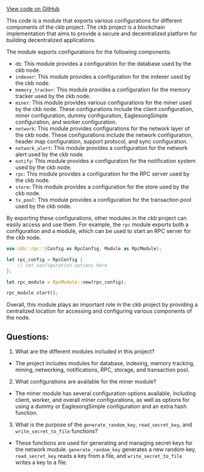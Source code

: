 [View code on GitHub](https://github.com/nervosnetwork/ckb/util/app-config/src/configs/mod.rs)

This code is a module that exports various configurations for different components of the ckb project. The ckb project is a blockchain implementation that aims to provide a secure and decentralized platform for building decentralized applications. 

The module exports configurations for the following components: 
- `db`: This module provides a configuration for the database used by the ckb node. 
- `indexer`: This module provides a configuration for the indexer used by the ckb node. 
- `memory_tracker`: This module provides a configuration for the memory tracker used by the ckb node. 
- `miner`: This module provides various configurations for the miner used by the ckb node. These configurations include the client configuration, miner configuration, dummy configuration, EaglesongSimple configuration, and worker configuration. 
- `network`: This module provides configurations for the network layer of the ckb node. These configurations include the network configuration, header map configuration, support protocol, and sync configuration. 
- `network_alert`: This module provides a configuration for the network alert used by the ckb node. 
- `notify`: This module provides a configuration for the notification system used by the ckb node. 
- `rpc`: This module provides a configuration for the RPC server used by the ckb node. 
- `store`: This module provides a configuration for the store used by the ckb node. 
- `tx_pool`: This module provides a configuration for the transaction pool used by the ckb node. 

By exporting these configurations, other modules in the ckb project can easily access and use them. For example, the `rpc` module exports both a configuration and a module, which can be used to start an RPC server for the ckb node. 

```rust
use ckb::rpc::{Config as RpcConfig, Module as RpcModule};

let rpc_config = RpcConfig {
    // set configuration options here
};

let rpc_module = RpcModule::new(rpc_config);

rpc_module.start();
```

Overall, this module plays an important role in the ckb project by providing a centralized location for accessing and configuring various components of the node.
## Questions: 
 1. What are the different modules included in this project?
- The project includes modules for database, indexing, memory tracking, mining, networking, notifications, RPC, storage, and transaction pool.

2. What configurations are available for the miner module?
- The miner module has several configuration options available, including client, worker, and overall miner configurations, as well as options for using a dummy or EaglesongSimple configuration and an extra hash function.

3. What is the purpose of the `generate_random_key`, `read_secret_key`, and `write_secret_to_file` functions?
- These functions are used for generating and managing secret keys for the network module. `generate_random_key` generates a new random key, `read_secret_key` reads a key from a file, and `write_secret_to_file` writes a key to a file.